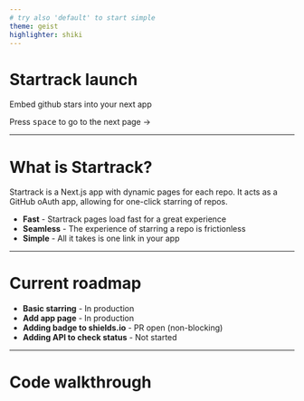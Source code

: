 ```yaml
---
# try also 'default' to start simple
theme: geist
highlighter: shiki
---
```


# Startrack launch

Embed github stars into your next app

<div class="pt-24">
  Press <KBD>space</KBD> to go to the next page ->
</div>

---

# What is Startrack?

Startrack is a Next.js app with dynamic pages for each repo. It acts as a GitHub oAuth app, allowing for one-click starring of repos.

- **Fast** - Startrack pages load fast for a great experience
- **Seamless** - The experience of starring a repo is frictionless
- **Simple** - All it takes is one link in your app

---

# Current roadmap

- **Basic starring** - In production
- **Add app page** - In production
- **Adding badge to shields.io** - PR open (non-blocking)
- **Adding API to check status** - Not started

---

# Code walkthrough